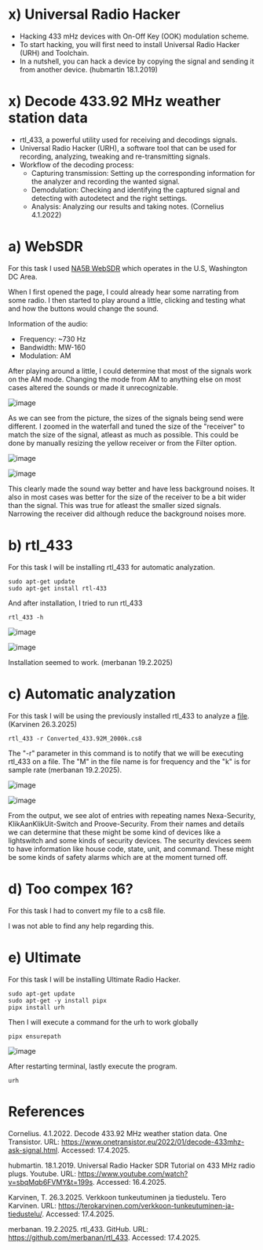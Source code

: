 # x) Universal Radio Hacker

- Hacking 433 mHz devices with On-Off Key (OOK) modulation scheme.
- To start hacking, you will first need to install Universal Radio Hacker (URH) and Toolchain.
- In a nutshell, you can hack a device by copying the signal and sending it from another device. (hubmartin 18.1.2019)


# x) Decode 433.92 MHz weather station data

- rtl_433, a powerful utility used for receiving and decodings signals.
- Universal Radio Hacker (URH), a software tool that can be used for recording, analyzing, tweaking and re-transmitting signals.
- Workflow of the decoding process:
  - Capturing transmission: Setting up the corresponding information for the analyzer and recording the wanted signal.
  - Demodulation: Checking and identifying the captured signal and detecting with autodetect and the right settings.
  - Analysis: Analyzing our results and taking notes. (Cornelius 4.1.2022)

 
# a) WebSDR

For this task I used [NA5B WebSDR](http://na5b.com:8901/) which operates in the U.S, Washington DC Area.

When I first opened the page, I could already hear some narrating from some radio. I then started to play around a little, clicking and testing what and how the buttons would change the sound.

Information of the audio:
- Frequency: ~730 Hz
- Bandwidth: MW-160
- Modulation: AM

After playing around a little, I could determine that most of the signals work on the AM mode. Changing the mode from AM to anything else on most cases altered the sounds or made it unrecognizable.

![image](https://github.com/user-attachments/assets/d8eeb8f6-9c2e-49a6-a44a-e6cd7193cb6e)

As we can see from the picture, the sizes of the signals being send were different. I zoomed in the waterfall and tuned the size of the "receiver" to match the size of the signal, atleast as much as possible. This could be done by manually resizing the yellow receiver or from the Filter option.

![image](https://github.com/user-attachments/assets/5e2cf7c3-a3f1-42d5-8510-09d6d8156534)

![image](https://github.com/user-attachments/assets/a5a1abe3-52af-4c79-882e-8b371a57e38d)

This clearly made the sound way better and have less background noises.
It also in most cases was better for the size of the receiver to be a bit wider than the signal. This was true for atleast the smaller sized signals. 
Narrowing the receiver did although reduce the background noises more. 


# b) rtl_433

For this task I will be installing rtl_433 for automatic analyzation.

    sudo apt-get update
    sudo apt-get install rtl-433

And after installation, I tried to run rtl_433

    rtl_433 -h

![image](https://github.com/user-attachments/assets/0f9ec8be-8910-42e4-a7ba-0fe72b02d29d)
    
![image](https://github.com/user-attachments/assets/47307a63-c4c9-41ad-a069-ddeb359b486f)

Installation seemed to work. (merbanan 19.2.2025)


# c) Automatic analyzation

For this task I will be using the previously installed rtl_433 to analyze a [file](https://terokarvinen.com/verkkoon-tunkeutuminen-ja-tiedustelu/samples/Converted_433.92M_2000k.cs8). (Karvinen 26.3.2025)

    rtl_433 -r Converted_433.92M_2000k.cs8

The "-r" parameter in this command is to notify that we will be executing rtl_433 on a file. The "M" in the file name is for frequency and the "k" is for sample rate (merbanan 19.2.2025).

![image](https://github.com/user-attachments/assets/c90bc963-f106-4a5e-8c96-ac131ea4c5f4)

![image](https://github.com/user-attachments/assets/63bdc1ad-0a57-4026-912c-6cb1b46b0450)

From the output, we see alot of entries with repeating names Nexa-Security, KlikAanKlikUit-Switch and Proove-Security. From their names and details we can determine that these might be some kind of devices like a lightswitch and some kinds of security devices.
The security devices seem to have information like house code, state, unit, and command. These might be some kinds of safety alarms which are at the moment turned off.


# d) Too compex 16?

For this task I had to convert my file to a cs8 file.

I was not able to find any help regarding this.


# e) Ultimate

For this task I will be installing Ultimate Radio Hacker.

    sudo apt-get update
    sudo apt-get -y install pipx
    pipx install urh

Then I will execute a command for the urh to work globally

    pipx ensurepath

![image](https://github.com/user-attachments/assets/6fb3bf69-8288-4b76-a785-1e6c1ef5bb2c)


After restarting terminal, lastly execute the program.

    urh



# References

Cornelius. 4.1.2022. Decode 433.92 MHz weather station data. One Transistor. URL: https://www.onetransistor.eu/2022/01/decode-433mhz-ask-signal.html. Accessed: 17.4.2025.

hubmartin. 18.1.2019. Universal Radio Hacker SDR Tutorial on 433 MHz radio plugs. Youtube. URL: https://www.youtube.com/watch?v=sbqMqb6FVMY&t=199s. Accessed: 16.4.2025.

Karvinen, T. 26.3.2025. Verkkoon tunkeutuminen ja tiedustelu. Tero Karvinen. URL: https://terokarvinen.com/verkkoon-tunkeutuminen-ja-tiedustelu/. Accessed: 17.4.2025.

merbanan. 19.2.2025. rtl_433. GitHub. URL: https://github.com/merbanan/rtl_433. Accessed: 17.4.2025.

